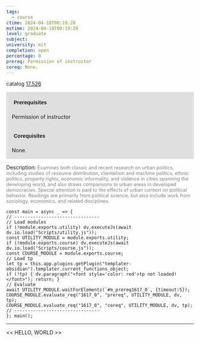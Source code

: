 ```yaml
---
tags:
  - course
ctime: 2024-04-18T00:19:28
mstime: 2024-04-18T00:19:28
level: graduate
subject: 
university: mit
completion: open
percentage: 0
prereq: Permission of instructor
coreq: None.
---
```


catalog [17.526](http://student.mit.edu/catalog/m17b.html#17.526)

<span style="display: block; padding: 15px; background-color: rgb(100, 100, 100, 0.2);"><font id="m_prereq1617_0" style="display: block; font-family: Arial, sans-serif; font-weight: bold; padding: 5px">Prerequisites</font><br><span id="prereq1617_0">Permission of instructor</span></span>
<span style="display: block; padding: 15px; background-color: rgb(100, 100, 100, 0.2);"><font id="m_coreq1617_0" style="display: block; font-family: Arial, sans-serif; font-weight: bold; padding: 5px">Corequisites</font><br><span id="coreq1617_0">None.</span></span>

<font style="">Description:</font>
<font style="color: grey; font-size: 0.8rem;">Examines both classic and recent research on urban politics, including studies of resource distribution, clientelism and machine politics, ethnic politics, property rights, economic informality, and violence in cities spanning the developing world, and also draws comparisons to urban areas in developed democracies. Special attention is paid to the effects of urban context on political behavior. Readings are primarily from political science, but also include work from sociology, economics, and related disciplines.</font>

```dataviewjs
const main = async _ => {
// --------------------------------
// Load modules
if (!module.exports.utility) dv.executeJs(await dv.io.load("Scripts/utility.js"));
const UTILITY_MODULE = module.exports.utility;
if (!module.exports.course) dv.executeJs(await dv.io.load("Scripts/course.js"));
const COURSE_MODULE = module.exports.course;
// Load tp
let tp = this.app.plugins.getPlugin("templater-obsidian").templater.current_functions_object;
if (!tp) { dv.paragraph("<font style='color: red'>tp not loaded!</font>"); return; }
// Evaluate
await UTILITY_MODULE.waitForElements(`#m_prereq1617_0`, {timeout:5});
COURSE_MODULE.evaluate_req("1617_0", "prereq", UTILITY_MODULE, dv, tp);
COURSE_MODULE.evaluate_req("1617_0", "coreq", UTILITY_MODULE, dv, tp);
// --------------------------------
}; main();
```

---

<< HELLO, WORLD >>
